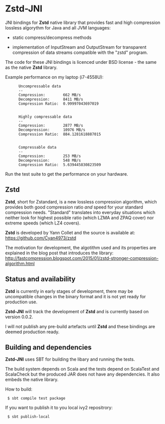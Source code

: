 Zstd-JNI
========

JNI bindings for **Zstd** native library that provides fast and high
compression lossless algorythm for Java and all JVM languages:

* static compress/decompress methods

* implementation of InputStream and OutputStream for transparent compression
of data streams compatible with the "zstd" program.

The code for these JNI bindings is licenced under BSD license - the same as
the native **Zstd** library.

Example performance on my laptop (i7-4558U):

```
      Uncompressable data
      --
      Compression:        662 MB/s
      Decompression:      8411 MB/s
      Compression Ratio:  0.99997043697019


      Highly compressable data
      --
      Compression:        2877 MB/s
      Decompression:      10976 MB/s
      Compression Ratio:  884.1281618887015


      Compressable data
      --
      Compression:        253 MB/s
      Decompression:      548 MB/s
      Compression Ratio:  5.639445830823509
```

Run the test suite to get the performance on your hardware.

Zstd
----

**Zstd**, short for Zstandard, is a new lossless compression algorithm, which
provides both good compression ratio _and_ speed for your standard compression
needs. "Standard" translates into everyday situations which neither look for
highest possible ratio (which LZMA and ZPAQ cover) nor extreme speeds (which
LZ4 covers).

**Zstd** is developed by Yann Collet and the source is available at:
https://github.com/Cyan4973/zstd

The motivation for development, the algotithm used and its properties are
explained in the blog post that introduces the library:
http://fastcompression.blogspot.com/2015/01/zstd-stronger-compression-algorithm.html

Status and availability
-----------------------

**Zstd** is currently in early stages of development, there may be
uncompatible changes in the binary format and it is not yet ready for
production use.

**Zstd-JNI** will track the development of **Zstd** and is currently
based on version 0.0.2.

I will not publish any pre-build artefacts until **Zstd** and these
bindings are deemed production ready.

Building and dependencies
-------------------------

**Zstd-JNI** uses SBT for building the libary and running the tests.

The build system depends on Scala and the tests depend on ScalaTest and
ScalaCheck but the produced JAR does not have any dependencies. It also
embeds the native library.

How to build:

```
 $ sbt compile test package
```

If you want to publish it to you local ivy2 repositrory:

```
 $ sbt publish-local
```
